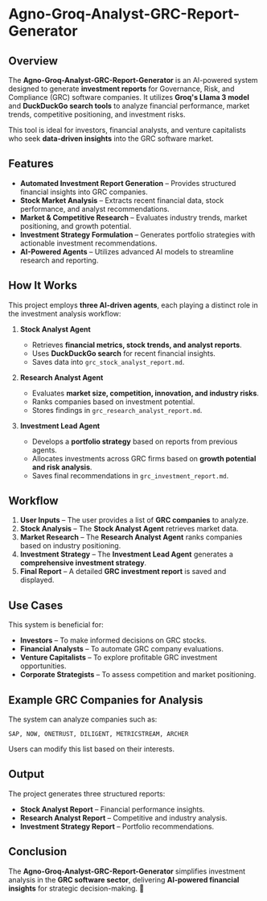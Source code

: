 

# **Agno-Groq-Analyst-GRC-Report-Generator**  

## **Overview**  
The **Agno-Groq-Analyst-GRC-Report-Generator** is an AI-powered system designed to generate **investment reports** for Governance, Risk, and Compliance (GRC) software companies. It utilizes **Groq's Llama 3 model** and **DuckDuckGo search tools** to analyze financial performance, market trends, competitive positioning, and investment risks.  

This tool is ideal for investors, financial analysts, and venture capitalists who seek **data-driven insights** into the GRC software market.  

## **Features**  
- **Automated Investment Report Generation** – Provides structured financial insights into GRC companies.  
- **Stock Market Analysis** – Extracts recent financial data, stock performance, and analyst recommendations.  
- **Market & Competitive Research** – Evaluates industry trends, market positioning, and growth potential.  
- **Investment Strategy Formulation** – Generates portfolio strategies with actionable investment recommendations.  
- **AI-Powered Agents** – Utilizes advanced AI models to streamline research and reporting.  

## **How It Works**  
This project employs **three AI-driven agents**, each playing a distinct role in the investment analysis workflow:  

1. **Stock Analyst Agent**  
   - Retrieves **financial metrics, stock trends, and analyst reports**.  
   - Uses **DuckDuckGo search** for recent financial insights.  
   - Saves data into `grc_stock_analyst_report.md`.  

2. **Research Analyst Agent**  
   - Evaluates **market size, competition, innovation, and industry risks**.  
   - Ranks companies based on investment potential.  
   - Stores findings in `grc_research_analyst_report.md`.  

3. **Investment Lead Agent**  
   - Develops a **portfolio strategy** based on reports from previous agents.  
   - Allocates investments across GRC firms based on **growth potential and risk analysis**.  
   - Saves final recommendations in `grc_investment_report.md`.  

## **Workflow**  
1. **User Inputs** – The user provides a list of **GRC companies** to analyze.  
2. **Stock Analysis** – The **Stock Analyst Agent** retrieves market data.  
3. **Market Research** – The **Research Analyst Agent** ranks companies based on industry positioning.  
4. **Investment Strategy** – The **Investment Lead Agent** generates a **comprehensive investment strategy**.  
5. **Final Report** – A detailed **GRC investment report** is saved and displayed.  

## **Use Cases**  
This system is beneficial for:  
- **Investors** – To make informed decisions on GRC stocks.  
- **Financial Analysts** – To automate GRC company evaluations.  
- **Venture Capitalists** – To explore profitable GRC investment opportunities.  
- **Corporate Strategists** – To assess competition and market positioning.  

## **Example GRC Companies for Analysis**  
The system can analyze companies such as:  
```
SAP, NOW, ONETRUST, DILIGENT, METRICSTREAM, ARCHER
```
Users can modify this list based on their interests.  

## **Output**  
The project generates three structured reports:  
- **Stock Analyst Report** – Financial performance insights.  
- **Research Analyst Report** – Competitive and industry analysis.  
- **Investment Strategy Report** – Portfolio recommendations.  

## **Conclusion**  
The **Agno-Groq-Analyst-GRC-Report-Generator** simplifies investment analysis in the **GRC software sector**, delivering **AI-powered financial insights** for strategic decision-making. 🚀  

